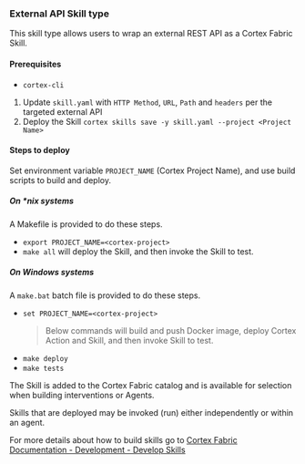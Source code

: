 ### External API Skill type

This skill type allows users to wrap an external REST API as a Cortex Fabric Skill.

#### Prerequisites
* `cortex-cli`

1. Update `skill.yaml` with `HTTP Method`, `URL`, `Path` and `headers` per the targeted external API
2. Deploy the Skill `cortex skills save -y skill.yaml --project <Project Name>`

#### Steps to deploy

Set environment variable `PROJECT_NAME` (Cortex Project Name), and use build scripts to build and deploy.

##### On *nix systems
A Makefile is provided to do these steps.
* `export PROJECT_NAME=<cortex-project>`
* `make all` will deploy the Skill, and then invoke the Skill to test.

##### On Windows systems
A `make.bat` batch file is provided to do these steps.
* `set PROJECT_NAME=<cortex-project>`
  > Below commands will build and push Docker image, deploy Cortex Action and Skill, and then invoke Skill to test.
* `make deploy`
* `make tests`

The Skill is added to the Cortex Fabric catalog and is available for selection when building interventions or Agents.

Skills that are deployed may be invoked (run) either independently or within an agent.

For more details about how to build skills go to [Cortex Fabric Documentation - Development - Develop Skills](https://cognitivescale.github.io/cortex-fabric/docs/development/define-skills)
